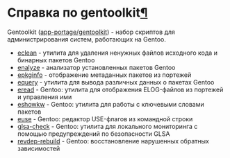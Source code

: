 # Справка по gentoolkit[¶](#Справка-по-gentoolkit)

Gentoolkit ([app-portage/gentoolkit](/packages/app-portage/gentoolkit)) - набор скриптов для администрирования систем, работающих на Gentoo.

* [eclean](.html) - утилита для удаления ненужных файлов исходного кода и бинарных пакетов Gentoo
* [enalyze](.html) - анализатор установленных пакетов Gentoo
* [epkginfo](.html) - отображение метаданных пакетов из портежей
* [equery](.html) - утилита для вывода различных данных о пакетах Gentoo
* [eread](.html) - Gentoo: утилита для отображения ELOG-файлов из портежей и управления ими
* [eshowkw](.html) - Gentoo: утилита для работы с ключевыми словами пакетов
* [euse](.html) - Gentoo: редактор USE-флагов из командной строки
* [glsa-check](.html) - Gentoo: утилита для локального мониторинга с помощью предупреждений по безопасности GLSA
* [revdep-rebuild](.html) - Gentoo: восстановление нарушенных обратных зависимостей